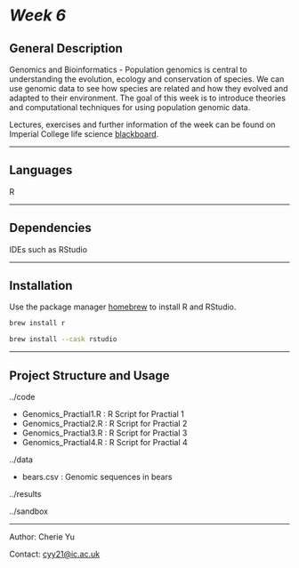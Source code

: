 # *Week 6*


## General Description

Genomics and Bioinformatics  - Population genomics is central to understanding the evolution, ecology and conservation of species. We can use genomic data to see how
species are related and how they evolved and adapted to their environment. The goal of this week is to introduce theories and computational techniques for using population genomic data.

Lectures, exercises and further information of the week can be found on Imperial College life science
[blackboard](https://bb.imperial.ac.uk/webapps/blackboard/content/listContent.jsp?course_id=_27221_1&content_id=_2290440_1&mode=view).

***

## Languages
R 

***
## Dependencies
IDEs such as RStudio 

***
## Installation

Use the package manager [homebrew](https://brew.sh/) to install R and RStudio.

```bash
brew install r
```

```bash
brew install --cask rstudio
```

***
## Project Structure and Usage

../code

   - Genomics_Practial1.R : R Script for Practial 1 
   - Genomics_Practial2.R : R Script for Practial 2
   - Genomics_Practial3.R : R Script for Practial 3
   - Genomics_Practial4.R : R Script for Practial 4

../data

   - bears.csv : Genomic sequences in bears 


../results

../sandbox

***
Author: Cherie Yu

Contact: cyy21@ic.ac.uk